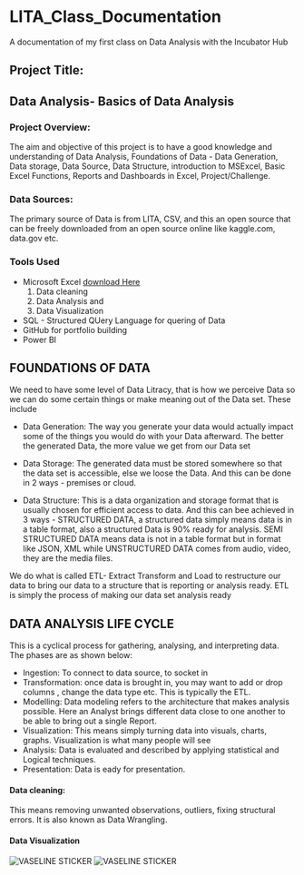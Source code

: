 # LITA_Class_Documentation
A documentation of my first class on Data Analysis with the Incubator Hub

## Project Title: 
Data Analysis- Basics of Data Analysis
---

### Project Overview:
The aim and objective of this project is to have a good knowledge and understanding of Data Analysis, Foundations of Data - Data Generation, Data storage, Data Source, Data Structure, introduction to MSExcel, Basic Excel Functions, Reports and Dashboards in Excel, Project/Challenge.

### Data Sources: 
The primary source of Data is from LITA, CSV, and this an open source that can be freely downloaded from an open source online like kaggle.com, data.gov etc.

### Tools Used
- Microsoft Excel [download Here](https://www.microsoft.com)
  1. Data cleaning
  2. Data Analysis and
  3. Data Visualization
- SQL - Structured QUery Language for quering of Data
- GitHub for portfolio building
- Power BI

## FOUNDATIONS OF DATA
We need to have some level of Data Litracy, that is how we perceive Data so we can do some certain things or make meaning out of the Data set. These include

- Data Generation: 
The way you generate your data would actually impact some of the things you would do with your Data afterward. The better the generated Data, the more value we get from our Data set

- Data Storage:
The generated data must be stored somewhere so that the data set is accessible, else we loose the Data. And this can be done in 2 ways - premises or cloud.

- Data Structure:
 This is a data organization and storage format that is usually chosen for efficient access to data. And this can bee achieved in 3 ways - STRUCTURED DATA, a structured data simply means data is in a table format, also a structured Data is 90% ready for analysis. SEMI STRUCTURED DATA means data is not in a table format but in format like JSON, XML while UNSTRUCTURED DATA comes from audio, video, they are the media files.

 We do what is called ETL- Extract Transform and Load to restructure our data to bring our data to a structure that is reporting or analysis ready. ETL is simply the process of making our data set analysis ready

 ## DATA ANALYSIS LIFE CYCLE
 This is a cyclical process for gathering, analysing, and interpreting data. The phases are as shown below:
 
 - Ingestion: To connect to data source, to socket in
 - Transformation: once data is brought in, you may want to add or drop columns , change the data type etc. This is typically the ETL.
 - Modelling: Data modeling refers to the architecture that makes analysis possible. Here an Analyst brings different data close to one another to be able to bring out a single Report.
 - Visualization: This means simply turning data into visuals, charts, graphs. Visualization is what many people will see
 - Analysis: Data is evaluated and described by applying statistical and Logical techniques.
 - Presentation: Data is eady for presentation.

 


#### Data cleaning: 
  This means removing unwanted observations, outliers, fixing structural errors. It is also known as Data Wrangling.

#### Data Visualization
![VASELINE STICKER](https://github.com/user-attachments/assets/3fb4be28-ea71-4307-9ef7-e44098caeba4)
![VASELINE STICKER](https://github.com/user-attachments/assets/39d9395e-fdc8-4999-add1-82c9e4a8bab0)

 

